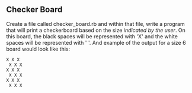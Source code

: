 ## Checker Board

Create a file called checker_board.rb and within that file, write a program that will print a checkerboard based on the size *indicated by the user*.  On this board, the black spaces will be represented with 'X' and the white spaces will be represented with ' '. And example of the output for a size 6 board would look like this:

```
X X X  
 X X X  
X X X  
 X X X  
X X X   
 X X X
 ```
